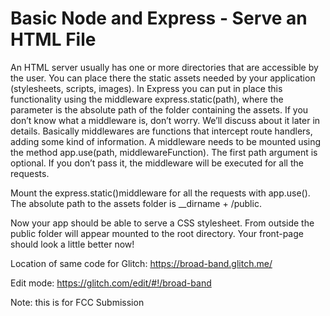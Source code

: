 # Basic Node and Express - Serve an HTML File

An HTML server usually has one or more directories that are accessible by the user. You can place there the static assets needed by your application (stylesheets, scripts, images). In Express you can put in place this functionality using the middleware express.static(path), where the parameter is the absolute path of the folder containing the assets. If you don’t know what a middleware is, don’t worry. We’ll discuss about it later in details. Basically middlewares are functions that intercept route handlers, adding some kind of information. A middleware needs to be mounted using the method app.use(path, middlewareFunction). The first path argument is optional. If you don’t pass it, the middleware will be executed for all the requests.

Mount the express.static()middleware for all the requests with app.use(). The absolute path to the assets folder is __dirname + /public.

Now your app should be able to serve a CSS stylesheet. From outside the public folder will appear mounted to the root directory. Your front-page should look a little better now!

Location of same code for Glitch: https://broad-band.glitch.me/

Edit mode: https://glitch.com/edit/#!/broad-band

Note: this is for FCC Submission
